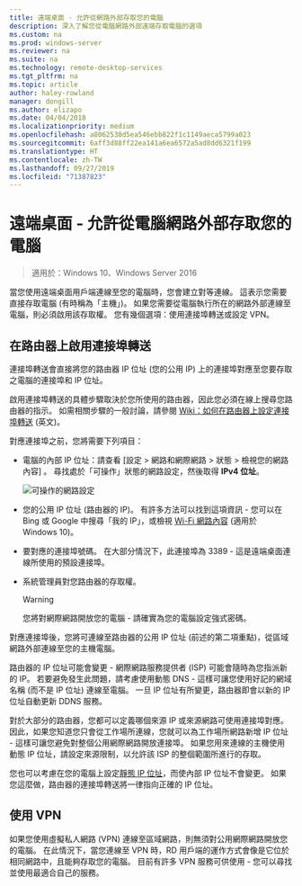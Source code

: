 ```yaml
---
title: 遠端桌面 - 允許從網路外部存取您的電腦
description: 深入了解您從電腦網路外部遠端存取電腦的選項
ms.custom: na
ms.prod: windows-server
ms.reviewer: na
ms.suite: na
ms.technology: remote-desktop-services
ms.tgt_pltfrm: na
ms.topic: article
author: haley-rowland
manager: dongill
ms.author: elizapo
ms.date: 04/04/2018
ms.localizationpriority: medium
ms.openlocfilehash: a8062530d5ea546ebb822f1c1149aeca5799a023
ms.sourcegitcommit: 6aff3d88ff22ea141a6ea6572a5ad8dd6321f199
ms.translationtype: HT
ms.contentlocale: zh-TW
ms.lasthandoff: 09/27/2019
ms.locfileid: "71387823"
---
```

# <a name="remote-desktop---allow-access-to-your-pc-from-outside-your-pcs-network"></a>遠端桌面 - 允許從電腦網路外部存取您的電腦

>適用於：Windows 10、Windows Server 2016

當您使用遠端桌面用戶端連線至您的電腦時，您會建立對等連線。 這表示您需要直接存取電腦 (有時稱為「主機」)。 如果您需要從電腦執行所在的網路外部連線至電腦，則必須啟用該存取權。 您有幾個選項：使用連接埠轉送或設定 VPN。

## <a name="enable-port-forwarding-on-your-router"></a>在路由器上啟用連接埠轉送

連接埠轉送會直接將您的路由器 IP 位址 (您的公用 IP) 上的連接埠對應至您要存取之電腦的連接埠和 IP 位址。 

啟用連接埠轉送的具體步驟取決於您所使用的路由器，因此您必須在線上搜尋您路由器的指示。 如需相關步驟的一般討論，請參閱 [Wiki：如何在路由器上設定連接埠轉送](https://www.wikihow.com/Set-Up-Port-Forwarding-on-a-Router) (英文)。

對應連接埠之前，您將需要下列項目：

- 電腦的內部 IP 位址：請查看 [設定 > 網路和網際網路 > 狀態 > 檢視您的網路內容]  。 尋找處於「可操作」狀態的網路設定，然後取得 **IPv4 位址**。

   ![可操作的網路設定](../media/rdclient-operational-network.png)

- 您的公用 IP 位址 (路由器的 IP)。 有許多方法可以找到這項資訊 - 您可以在 Bing 或 Google 中搜尋「我的 IP」，或檢視 [Wi-Fi 網路內容](https://binged.it/2Gwob34) (適用於 Windows 10)。
- 要對應的連接埠號碼。 在大部分情況下，此連接埠為 3389 - 這是遠端桌面連線所使用的預設連接埠。
- 系統管理員對您路由器的存取權。  

   >[!WARNING]
   > 您將對網際網路開放您的電腦 - 請確實為您的電腦設定強式密碼。

對應連接埠後，您將可連線至路由器的公用 IP 位址 (前述的第二項重點)，從區域網路外部連線至您的主機電腦。

路由器的 IP 位址可能會變更 - 網際網路服務提供者 (ISP) 可能會隨時為您指派新的 IP。 若要避免發生此問題，請考慮使用動態 DNS - 這樣可讓您使用好記的網域名稱 (而不是 IP 位址) 連線至電腦。 一旦 IP 位址有所變更，路由器即會以新的 IP 位址自動更新 DDNS 服務。

對於大部分的路由器，您都可以定義哪個來源 IP 或來源網路可使用連接埠對應。 因此，如果您知道您只會從工作場所連線，您就可以為工作場所網路新增 IP 位址 - 這樣可讓您避免對整個公用網際網路開放連接埠。 如果您用來連線的主機使用動態 IP 位址，請設定來源限制，以允許該 ISP 的整個範圍所進行的存取。

您也可以考慮在您的電腦上設定[靜態 IP 位址](/windows-hardware/customize/mobile/mcsf/enable-static-ip)，而使內部 IP 位址不會變更。 如果您這麼做，路由器的連接埠轉送將一律指向正確的 IP 位址。


## <a name="use-a-vpn"></a>使用 VPN

如果您使用虛擬私人網路 (VPN) 連線至區域網路，則無須對公用網際網路開放您的電腦。 在此情況下，當您連線至 VPN 時，RD 用戶端的運作方式會像是它位於相同網路中，且能夠存取您的電腦。 目前有許多 VPN 服務可供使用 - 您可以尋找並使用最適合自己的服務。